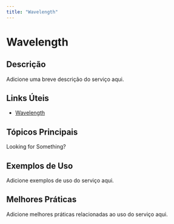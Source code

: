 ```yaml
---
title: "Wavelength"
---
```


# Wavelength

## Descrição

Adicione uma breve descrição do serviço aqui.

## Links Úteis

- [Wavelength](https://docs.aws.amazon.com/wavelength/latest/userguide/what-is-wavelength.html)

## Tópicos Principais

Looking for Something?

## Exemplos de Uso

Adicione exemplos de uso do serviço aqui.

## Melhores Práticas

Adicione melhores práticas relacionadas ao uso do serviço aqui.
